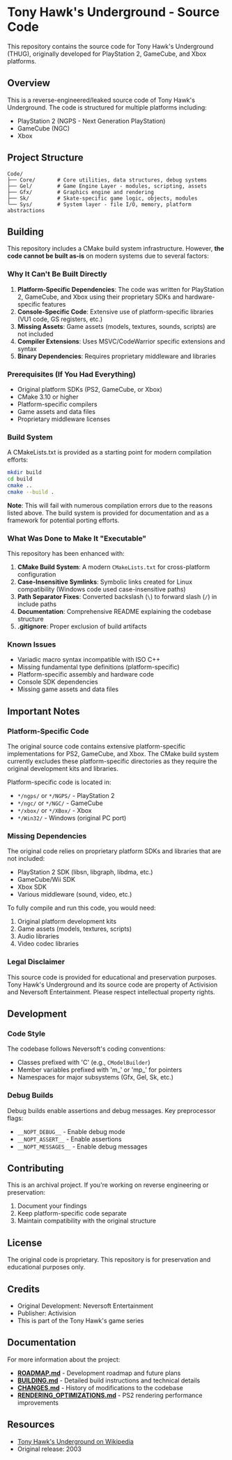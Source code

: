 # Tony Hawk's Underground - Source Code

This repository contains the source code for Tony Hawk's Underground (THUG), originally developed for PlayStation 2, GameCube, and Xbox platforms.

## Overview

This is a reverse-engineered/leaked source code of Tony Hawk's Underground. The code is structured for multiple platforms including:
- PlayStation 2 (NGPS - Next Generation PlayStation)
- GameCube (NGC)
- Xbox

## Project Structure

```
Code/
├── Core/       # Core utilities, data structures, debug systems
├── Gel/        # Game Engine Layer - modules, scripting, assets
├── Gfx/        # Graphics engine and rendering
├── Sk/         # Skate-specific game logic, objects, modules
└── Sys/        # System layer - file I/O, memory, platform abstractions
```

## Building

This repository includes a CMake build system infrastructure. However, **the code cannot be built as-is** on modern systems due to several factors:

### Why It Can't Be Built Directly

1. **Platform-Specific Dependencies**: The code was written for PlayStation 2, GameCube, and Xbox using their proprietary SDKs and hardware-specific features
2. **Console-Specific Code**: Extensive use of platform-specific libraries (VU1 code, GS registers, etc.)
3. **Missing Assets**: Game assets (models, textures, sounds, scripts) are not included
4. **Compiler Extensions**: Uses MSVC/CodeWarrior specific extensions and syntax
5. **Binary Dependencies**: Requires proprietary middleware and libraries

### Prerequisites (If You Had Everything)

- Original platform SDKs (PS2, GameCube, or Xbox)
- CMake 3.10 or higher
- Platform-specific compilers
- Game assets and data files
- Proprietary middleware licenses

### Build System

A CMakeLists.txt is provided as a starting point for modern compilation efforts:

```bash
mkdir build
cd build
cmake ..
cmake --build .
```

**Note**: This will fail with numerous compilation errors due to the reasons listed above. The build system is provided for documentation and as a framework for potential porting efforts.

### What Was Done to Make It "Executable"

This repository has been enhanced with:

1. **CMake Build System**: A modern `CMakeLists.txt` for cross-platform configuration
2. **Case-Insensitive Symlinks**: Symbolic links created for Linux compatibility (Windows code used case-insensitive paths)
3. **Path Separator Fixes**: Converted backslash (`\`) to forward slash (`/`) in include paths
4. **Documentation**: Comprehensive README explaining the codebase structure
5. **.gitignore**: Proper exclusion of build artifacts

### Known Issues

- Variadic macro syntax incompatible with ISO C++
- Missing fundamental type definitions (platform-specific)
- Platform-specific assembly and hardware code
- Console SDK dependencies
- Missing game assets and data files

## Important Notes

### Platform-Specific Code

The original source code contains extensive platform-specific implementations for PS2, GameCube, and Xbox. The CMake build system currently excludes these platform-specific directories as they require the original development kits and libraries.

Platform-specific code is located in:
- `*/ngps/` or `*/NGPS/` - PlayStation 2
- `*/ngc/` or `*/NGC/` - GameCube  
- `*/xbox/` or `*/XBox/` - Xbox
- `*/Win32/` - Windows (original PC port)

### Missing Dependencies

The original code relies on proprietary platform SDKs and libraries that are not included:
- PlayStation 2 SDK (libsn, libgraph, libdma, etc.)
- GameCube/Wii SDK
- Xbox SDK
- Various middleware (sound, video, etc.)

To fully compile and run this code, you would need:
1. Original platform development kits
2. Game assets (models, textures, scripts)
3. Audio libraries
4. Video codec libraries

### Legal Disclaimer

This source code is provided for educational and preservation purposes. Tony Hawk's Underground and its source code are property of Activision and Neversoft Entertainment. Please respect intellectual property rights.

## Development

### Code Style

The codebase follows Neversoft's coding conventions:
- Classes prefixed with 'C' (e.g., `CModelBuilder`)
- Member variables prefixed with 'm_' or 'mp_' for pointers
- Namespaces for major subsystems (Gfx, Gel, Sk, etc.)

### Debug Builds

Debug builds enable assertions and debug messages. Key preprocessor flags:
- `__NOPT_DEBUG__` - Enable debug mode
- `__NOPT_ASSERT__` - Enable assertions
- `__NOPT_MESSAGES__` - Enable debug messages

## Contributing

This is an archival project. If you're working on reverse engineering or preservation:
1. Document your findings
2. Keep platform-specific code separate
3. Maintain compatibility with the original structure

## License

The original code is proprietary. This repository is for preservation and educational purposes only.

## Credits

- Original Development: Neversoft Entertainment
- Publisher: Activision
- This is part of the Tony Hawk's game series

## Documentation

For more information about the project:

- **[ROADMAP.md](ROADMAP.md)** - Development roadmap and future plans
- **[BUILDING.md](BUILDING.md)** - Detailed build instructions and technical details
- **[CHANGES.md](CHANGES.md)** - History of modifications to the codebase
- **[RENDERING_OPTIMIZATIONS.md](RENDERING_OPTIMIZATIONS.md)** - PS2 rendering performance improvements

## Resources

- [Tony Hawk's Underground on Wikipedia](https://en.wikipedia.org/wiki/Tony_Hawk%27s_Underground)
- Original release: 2003
